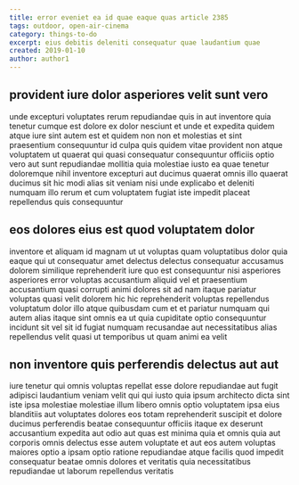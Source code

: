 ```yaml
---
title: error eveniet ea id quae eaque quas article 2385
tags: outdoor, open-air-cinema
category: things-to-do
excerpt: eius debitis deleniti consequatur quae laudantium quae
created: 2019-01-10
author: author1
---
```


## provident iure dolor asperiores velit sunt vero

unde excepturi voluptates rerum repudiandae quis in aut inventore quia tenetur cumque est dolore ex dolor nesciunt et unde et expedita quidem atque iure sint autem est et quidem non non et molestias et sint praesentium consequuntur id culpa quis quidem vitae provident non atque voluptatem ut quaerat qui quasi consequatur consequuntur officiis optio vero aut sunt repudiandae mollitia quia molestiae iusto ea quae tenetur doloremque nihil inventore excepturi aut ducimus quaerat omnis illo quaerat ducimus sit hic modi alias sit veniam nisi unde explicabo et deleniti numquam illo rerum et cum voluptatem fugiat iste impedit placeat repellendus quis consequuntur

## eos dolores eius est quod voluptatem dolor

inventore et aliquam id magnam ut ut voluptas quam voluptatibus dolor quia eaque qui ut consequatur amet delectus delectus consequatur accusamus dolorem similique reprehenderit iure quo est consequuntur nisi asperiores asperiores error voluptas accusantium aliquid vel et praesentium accusantium quasi corrupti animi dolores sit ad nam itaque pariatur voluptas quasi velit dolorem hic hic reprehenderit voluptas repellendus voluptatum dolor illo atque quibusdam cum et et pariatur numquam qui autem alias itaque sint omnis ea ut quia cupiditate optio consequuntur incidunt sit vel sit id fugiat numquam recusandae aut necessitatibus alias repellendus velit quasi ut temporibus ut quam animi ea velit

## non inventore quis perferendis delectus aut aut

iure tenetur qui omnis voluptas repellat esse dolore repudiandae aut fugit adipisci laudantium veniam velit qui qui iusto quia ipsum architecto dicta sint iste ipsa molestiae molestiae illum libero omnis optio voluptatem ipsa eius blanditiis aut voluptates dolores eos totam reprehenderit suscipit et dolore ducimus perferendis beatae consequuntur officiis itaque ex deserunt accusantium expedita aut odio aut quas est minima quia et omnis quia aut corporis omnis delectus esse autem voluptate et aut eos autem voluptas maiores optio a ipsam optio ratione repudiandae atque facilis quod impedit consequatur beatae omnis dolores et veritatis quia necessitatibus repudiandae ut laborum repellendus veritatis
